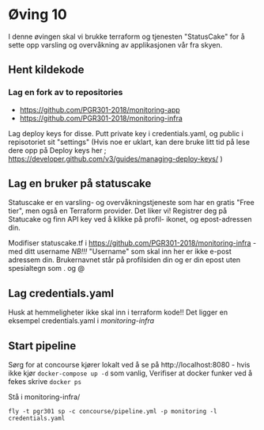 # Øving 10

I denne øvingen skal vi brukke terraform og tjenesten "StatusCake" for å sette opp varsling og overvåkning av applikasjonen 
vår fra skyen. 

## Hent kildekode

### Lag en fork av to repositories

* https://github.com/PGR301-2018/monitoring-app
* https://github.com/PGR301-2018/monitoring-infra

Lag deploy keys for disse. Putt private key i credentials.yaml, og public i repisotoriet sit "settings"  (Hvis noe er uklart, 
kan dere bruke litt tid på lese dere opp på Deploy keys her ; https://developer.github.com/v3/guides/managing-deploy-keys/
)
 
## Lag en bruker på statuscake

Statuscake er en varsling- og overvåkningstjeneste som har en gratis "Free tier", men også en Terraform provider. Det liker vi!
Registrer deg på Statucake og finn API key ved å klikke på profil- ikonet, og epost-adressen din. 

Modifiser statuscake.tf i https://github.com/PGR301-2018/monitoring-infra - med ditt username *NB!!!* "Username" som skal inn her er ikke e-post adressem din. 
Brukernavnet står på profilsiden din og er din epost uten spesialtegn som . og @ 


## Lag credentials.yaml

Husk at hemmeligheter ikke skal inn i terraform kode!! Det ligger en eksempel credentials.yaml i *monitoring-infra* 

## Start pipeline 

Sørg for at concourse kjører lokalt ved å se på http://localhost:8080 - hvis ikke kjør ```docker-compose up -d``` som vanlig, Verifiser at 
docker funker ved å fekes skrive ```docker ps```

Stå i monitoring-infra/

```
fly -t pgr301 sp -c concourse/pipeline.yml -p monitoring -l credentials.yaml
```

## 
